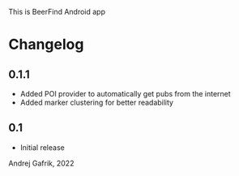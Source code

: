 This is BeerFind Android app

# Changelog

## 0.1.1
- Added POI provider to automatically get pubs from the internet
- Added marker clustering for better readability

## 0.1
- Initial release



Andrej Gafrik, 2022
